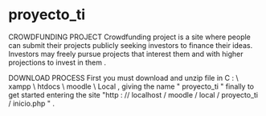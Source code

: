
# proyecto_ti
CROWDFUNDING PROJECT
Crowdfunding project is a site where people can submit their projects publicly seeking investors to finance their ideas. Investors may freely pursue projects that interest them and with higher projections to invest in them .

DOWNLOAD PROCESS
First you must download and unzip file in C : \ xampp \ htdocs \ moodle \ Local , giving the name " proyecto_ti " finally to get started entering the site "http : // localhost / moodle / local / proyecto_ti / inicio.php " .